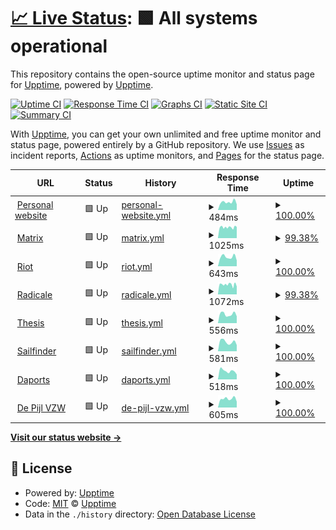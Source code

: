 # [📈 Live Status](https://status.dylanvanassche.be): <!--live status--> **🟩 All systems operational**

This repository contains the open-source uptime monitor and status page for [Upptime](https://upptime.js.org), powered by [Upptime](https://github.com/upptime/upptime).

[![Uptime CI](https://github.com/koj-co/upptime/workflows/Uptime%20CI/badge.svg)](https://github.com/koj-co/upptime/actions?query=workflow%3A%22Uptime+CI%22)
[![Response Time CI](https://github.com/koj-co/upptime/workflows/Response%20Time%20CI/badge.svg)](https://github.com/koj-co/upptime/actions?query=workflow%3A%22Response+Time+CI%22)
[![Graphs CI](https://github.com/koj-co/upptime/workflows/Graphs%20CI/badge.svg)](https://github.com/koj-co/upptime/actions?query=workflow%3A%22Graphs+CI%22)
[![Static Site CI](https://github.com/koj-co/upptime/workflows/Static%20Site%20CI/badge.svg)](https://github.com/koj-co/upptime/actions?query=workflow%3A%22Static+Site+CI%22)
[![Summary CI](https://github.com/koj-co/upptime/workflows/Summary%20CI/badge.svg)](https://github.com/koj-co/upptime/actions?query=workflow%3A%22Summary+CI%22)

With [Upptime](https://upptime.js.org), you can get your own unlimited and free uptime monitor and status page, powered entirely by a GitHub repository. We use [Issues](https://github.com/upptime/upptime/issues) as incident reports, [Actions](https://github.com/DylanVanAssche/status-page/actions) as uptime monitors, and [Pages](https://status.dylanvanassche.be) for the status page.

<!--start: status pages-->
<!-- This summary is generated by Upptime (https://github.com/upptime/upptime) -->
<!-- Do not edit this manually, your changes will be overwritten -->
<!-- prettier-ignore -->
| URL | Status | History | Response Time | Uptime |
| --- | ------ | ------- | ------------- | ------ |
| <img alt="" src="https://favicons.githubusercontent.com/www.dylanvanassche.be" height="13"> [Personal website](https://www.dylanvanassche.be) | 🟩 Up | [personal-website.yml](https://github.com/DylanVanAssche/status-page/commits/HEAD/history/personal-website.yml) | <details><summary><img alt="Response time graph" src="./graphs/personal-website/response-time-week.png" height="20"> 484ms</summary><br><a href="https://status.dylanvanassche.be/history/personal-website"><img alt="Response time 558" src="https://img.shields.io/endpoint?url=https%3A%2F%2Fraw.githubusercontent.com%2FDylanVanAssche%2Fstatus-page%2FHEAD%2Fapi%2Fpersonal-website%2Fresponse-time.json"></a><br><a href="https://status.dylanvanassche.be/history/personal-website"><img alt="24-hour response time 349" src="https://img.shields.io/endpoint?url=https%3A%2F%2Fraw.githubusercontent.com%2FDylanVanAssche%2Fstatus-page%2FHEAD%2Fapi%2Fpersonal-website%2Fresponse-time-day.json"></a><br><a href="https://status.dylanvanassche.be/history/personal-website"><img alt="7-day response time 484" src="https://img.shields.io/endpoint?url=https%3A%2F%2Fraw.githubusercontent.com%2FDylanVanAssche%2Fstatus-page%2FHEAD%2Fapi%2Fpersonal-website%2Fresponse-time-week.json"></a><br><a href="https://status.dylanvanassche.be/history/personal-website"><img alt="30-day response time 527" src="https://img.shields.io/endpoint?url=https%3A%2F%2Fraw.githubusercontent.com%2FDylanVanAssche%2Fstatus-page%2FHEAD%2Fapi%2Fpersonal-website%2Fresponse-time-month.json"></a><br><a href="https://status.dylanvanassche.be/history/personal-website"><img alt="1-year response time 558" src="https://img.shields.io/endpoint?url=https%3A%2F%2Fraw.githubusercontent.com%2FDylanVanAssche%2Fstatus-page%2FHEAD%2Fapi%2Fpersonal-website%2Fresponse-time-year.json"></a></details> | <details><summary><a href="https://status.dylanvanassche.be/history/personal-website">100.00%</a></summary><a href="https://status.dylanvanassche.be/history/personal-website"><img alt="All-time uptime 96.07%" src="https://img.shields.io/endpoint?url=https%3A%2F%2Fraw.githubusercontent.com%2FDylanVanAssche%2Fstatus-page%2FHEAD%2Fapi%2Fpersonal-website%2Fuptime.json"></a><br><a href="https://status.dylanvanassche.be/history/personal-website"><img alt="24-hour uptime 100.00%" src="https://img.shields.io/endpoint?url=https%3A%2F%2Fraw.githubusercontent.com%2FDylanVanAssche%2Fstatus-page%2FHEAD%2Fapi%2Fpersonal-website%2Fuptime-day.json"></a><br><a href="https://status.dylanvanassche.be/history/personal-website"><img alt="7-day uptime 100.00%" src="https://img.shields.io/endpoint?url=https%3A%2F%2Fraw.githubusercontent.com%2FDylanVanAssche%2Fstatus-page%2FHEAD%2Fapi%2Fpersonal-website%2Fuptime-week.json"></a><br><a href="https://status.dylanvanassche.be/history/personal-website"><img alt="30-day uptime 100.00%" src="https://img.shields.io/endpoint?url=https%3A%2F%2Fraw.githubusercontent.com%2FDylanVanAssche%2Fstatus-page%2FHEAD%2Fapi%2Fpersonal-website%2Fuptime-month.json"></a><br><a href="https://status.dylanvanassche.be/history/personal-website"><img alt="1-year uptime 96.07%" src="https://img.shields.io/endpoint?url=https%3A%2F%2Fraw.githubusercontent.com%2FDylanVanAssche%2Fstatus-page%2FHEAD%2Fapi%2Fpersonal-website%2Fuptime-year.json"></a></details>
| <img alt="" src="https://favicons.githubusercontent.com/chat.dylanvanassche.be" height="13"> [Matrix](https://chat.dylanvanassche.be) | 🟩 Up | [matrix.yml](https://github.com/DylanVanAssche/status-page/commits/HEAD/history/matrix.yml) | <details><summary><img alt="Response time graph" src="./graphs/matrix/response-time-week.png" height="20"> 1025ms</summary><br><a href="https://status.dylanvanassche.be/history/matrix"><img alt="Response time 1111" src="https://img.shields.io/endpoint?url=https%3A%2F%2Fraw.githubusercontent.com%2FDylanVanAssche%2Fstatus-page%2FHEAD%2Fapi%2Fmatrix%2Fresponse-time.json"></a><br><a href="https://status.dylanvanassche.be/history/matrix"><img alt="24-hour response time 1015" src="https://img.shields.io/endpoint?url=https%3A%2F%2Fraw.githubusercontent.com%2FDylanVanAssche%2Fstatus-page%2FHEAD%2Fapi%2Fmatrix%2Fresponse-time-day.json"></a><br><a href="https://status.dylanvanassche.be/history/matrix"><img alt="7-day response time 1025" src="https://img.shields.io/endpoint?url=https%3A%2F%2Fraw.githubusercontent.com%2FDylanVanAssche%2Fstatus-page%2FHEAD%2Fapi%2Fmatrix%2Fresponse-time-week.json"></a><br><a href="https://status.dylanvanassche.be/history/matrix"><img alt="30-day response time 1115" src="https://img.shields.io/endpoint?url=https%3A%2F%2Fraw.githubusercontent.com%2FDylanVanAssche%2Fstatus-page%2FHEAD%2Fapi%2Fmatrix%2Fresponse-time-month.json"></a><br><a href="https://status.dylanvanassche.be/history/matrix"><img alt="1-year response time 1111" src="https://img.shields.io/endpoint?url=https%3A%2F%2Fraw.githubusercontent.com%2FDylanVanAssche%2Fstatus-page%2FHEAD%2Fapi%2Fmatrix%2Fresponse-time-year.json"></a></details> | <details><summary><a href="https://status.dylanvanassche.be/history/matrix">99.38%</a></summary><a href="https://status.dylanvanassche.be/history/matrix"><img alt="All-time uptime 96.92%" src="https://img.shields.io/endpoint?url=https%3A%2F%2Fraw.githubusercontent.com%2FDylanVanAssche%2Fstatus-page%2FHEAD%2Fapi%2Fmatrix%2Fuptime.json"></a><br><a href="https://status.dylanvanassche.be/history/matrix"><img alt="24-hour uptime 100.00%" src="https://img.shields.io/endpoint?url=https%3A%2F%2Fraw.githubusercontent.com%2FDylanVanAssche%2Fstatus-page%2FHEAD%2Fapi%2Fmatrix%2Fuptime-day.json"></a><br><a href="https://status.dylanvanassche.be/history/matrix"><img alt="7-day uptime 99.38%" src="https://img.shields.io/endpoint?url=https%3A%2F%2Fraw.githubusercontent.com%2FDylanVanAssche%2Fstatus-page%2FHEAD%2Fapi%2Fmatrix%2Fuptime-week.json"></a><br><a href="https://status.dylanvanassche.be/history/matrix"><img alt="30-day uptime 85.16%" src="https://img.shields.io/endpoint?url=https%3A%2F%2Fraw.githubusercontent.com%2FDylanVanAssche%2Fstatus-page%2FHEAD%2Fapi%2Fmatrix%2Fuptime-month.json"></a><br><a href="https://status.dylanvanassche.be/history/matrix"><img alt="1-year uptime 96.92%" src="https://img.shields.io/endpoint?url=https%3A%2F%2Fraw.githubusercontent.com%2FDylanVanAssche%2Fstatus-page%2FHEAD%2Fapi%2Fmatrix%2Fuptime-year.json"></a></details>
| <img alt="" src="https://favicons.githubusercontent.com/riot.dylanvanassche.be" height="13"> [Riot](https://riot.dylanvanassche.be) | 🟩 Up | [riot.yml](https://github.com/DylanVanAssche/status-page/commits/HEAD/history/riot.yml) | <details><summary><img alt="Response time graph" src="./graphs/riot/response-time-week.png" height="20"> 643ms</summary><br><a href="https://status.dylanvanassche.be/history/riot"><img alt="Response time 751" src="https://img.shields.io/endpoint?url=https%3A%2F%2Fraw.githubusercontent.com%2FDylanVanAssche%2Fstatus-page%2FHEAD%2Fapi%2Friot%2Fresponse-time.json"></a><br><a href="https://status.dylanvanassche.be/history/riot"><img alt="24-hour response time 402" src="https://img.shields.io/endpoint?url=https%3A%2F%2Fraw.githubusercontent.com%2FDylanVanAssche%2Fstatus-page%2FHEAD%2Fapi%2Friot%2Fresponse-time-day.json"></a><br><a href="https://status.dylanvanassche.be/history/riot"><img alt="7-day response time 643" src="https://img.shields.io/endpoint?url=https%3A%2F%2Fraw.githubusercontent.com%2FDylanVanAssche%2Fstatus-page%2FHEAD%2Fapi%2Friot%2Fresponse-time-week.json"></a><br><a href="https://status.dylanvanassche.be/history/riot"><img alt="30-day response time 664" src="https://img.shields.io/endpoint?url=https%3A%2F%2Fraw.githubusercontent.com%2FDylanVanAssche%2Fstatus-page%2FHEAD%2Fapi%2Friot%2Fresponse-time-month.json"></a><br><a href="https://status.dylanvanassche.be/history/riot"><img alt="1-year response time 751" src="https://img.shields.io/endpoint?url=https%3A%2F%2Fraw.githubusercontent.com%2FDylanVanAssche%2Fstatus-page%2FHEAD%2Fapi%2Friot%2Fresponse-time-year.json"></a></details> | <details><summary><a href="https://status.dylanvanassche.be/history/riot">100.00%</a></summary><a href="https://status.dylanvanassche.be/history/riot"><img alt="All-time uptime 99.90%" src="https://img.shields.io/endpoint?url=https%3A%2F%2Fraw.githubusercontent.com%2FDylanVanAssche%2Fstatus-page%2FHEAD%2Fapi%2Friot%2Fuptime.json"></a><br><a href="https://status.dylanvanassche.be/history/riot"><img alt="24-hour uptime 100.00%" src="https://img.shields.io/endpoint?url=https%3A%2F%2Fraw.githubusercontent.com%2FDylanVanAssche%2Fstatus-page%2FHEAD%2Fapi%2Friot%2Fuptime-day.json"></a><br><a href="https://status.dylanvanassche.be/history/riot"><img alt="7-day uptime 100.00%" src="https://img.shields.io/endpoint?url=https%3A%2F%2Fraw.githubusercontent.com%2FDylanVanAssche%2Fstatus-page%2FHEAD%2Fapi%2Friot%2Fuptime-week.json"></a><br><a href="https://status.dylanvanassche.be/history/riot"><img alt="30-day uptime 100.00%" src="https://img.shields.io/endpoint?url=https%3A%2F%2Fraw.githubusercontent.com%2FDylanVanAssche%2Fstatus-page%2FHEAD%2Fapi%2Friot%2Fuptime-month.json"></a><br><a href="https://status.dylanvanassche.be/history/riot"><img alt="1-year uptime 99.90%" src="https://img.shields.io/endpoint?url=https%3A%2F%2Fraw.githubusercontent.com%2FDylanVanAssche%2Fstatus-page%2FHEAD%2Fapi%2Friot%2Fuptime-year.json"></a></details>
| <img alt="" src="https://favicons.githubusercontent.com/caldav.dylanvanassche.be" height="13"> [Radicale](https://caldav.dylanvanassche.be) | 🟩 Up | [radicale.yml](https://github.com/DylanVanAssche/status-page/commits/HEAD/history/radicale.yml) | <details><summary><img alt="Response time graph" src="./graphs/radicale/response-time-week.png" height="20"> 1072ms</summary><br><a href="https://status.dylanvanassche.be/history/radicale"><img alt="Response time 1279" src="https://img.shields.io/endpoint?url=https%3A%2F%2Fraw.githubusercontent.com%2FDylanVanAssche%2Fstatus-page%2FHEAD%2Fapi%2Fradicale%2Fresponse-time.json"></a><br><a href="https://status.dylanvanassche.be/history/radicale"><img alt="24-hour response time 945" src="https://img.shields.io/endpoint?url=https%3A%2F%2Fraw.githubusercontent.com%2FDylanVanAssche%2Fstatus-page%2FHEAD%2Fapi%2Fradicale%2Fresponse-time-day.json"></a><br><a href="https://status.dylanvanassche.be/history/radicale"><img alt="7-day response time 1072" src="https://img.shields.io/endpoint?url=https%3A%2F%2Fraw.githubusercontent.com%2FDylanVanAssche%2Fstatus-page%2FHEAD%2Fapi%2Fradicale%2Fresponse-time-week.json"></a><br><a href="https://status.dylanvanassche.be/history/radicale"><img alt="30-day response time 1134" src="https://img.shields.io/endpoint?url=https%3A%2F%2Fraw.githubusercontent.com%2FDylanVanAssche%2Fstatus-page%2FHEAD%2Fapi%2Fradicale%2Fresponse-time-month.json"></a><br><a href="https://status.dylanvanassche.be/history/radicale"><img alt="1-year response time 1279" src="https://img.shields.io/endpoint?url=https%3A%2F%2Fraw.githubusercontent.com%2FDylanVanAssche%2Fstatus-page%2FHEAD%2Fapi%2Fradicale%2Fresponse-time-year.json"></a></details> | <details><summary><a href="https://status.dylanvanassche.be/history/radicale">99.38%</a></summary><a href="https://status.dylanvanassche.be/history/radicale"><img alt="All-time uptime 96.83%" src="https://img.shields.io/endpoint?url=https%3A%2F%2Fraw.githubusercontent.com%2FDylanVanAssche%2Fstatus-page%2FHEAD%2Fapi%2Fradicale%2Fuptime.json"></a><br><a href="https://status.dylanvanassche.be/history/radicale"><img alt="24-hour uptime 100.00%" src="https://img.shields.io/endpoint?url=https%3A%2F%2Fraw.githubusercontent.com%2FDylanVanAssche%2Fstatus-page%2FHEAD%2Fapi%2Fradicale%2Fuptime-day.json"></a><br><a href="https://status.dylanvanassche.be/history/radicale"><img alt="7-day uptime 99.38%" src="https://img.shields.io/endpoint?url=https%3A%2F%2Fraw.githubusercontent.com%2FDylanVanAssche%2Fstatus-page%2FHEAD%2Fapi%2Fradicale%2Fuptime-week.json"></a><br><a href="https://status.dylanvanassche.be/history/radicale"><img alt="30-day uptime 85.13%" src="https://img.shields.io/endpoint?url=https%3A%2F%2Fraw.githubusercontent.com%2FDylanVanAssche%2Fstatus-page%2FHEAD%2Fapi%2Fradicale%2Fuptime-month.json"></a><br><a href="https://status.dylanvanassche.be/history/radicale"><img alt="1-year uptime 96.83%" src="https://img.shields.io/endpoint?url=https%3A%2F%2Fraw.githubusercontent.com%2FDylanVanAssche%2Fstatus-page%2FHEAD%2Fapi%2Fradicale%2Fuptime-year.json"></a></details>
| <img alt="" src="https://favicons.githubusercontent.com/thesis.dylanvanassche.be" height="13"> [Thesis](https://thesis.dylanvanassche.be) | 🟩 Up | [thesis.yml](https://github.com/DylanVanAssche/status-page/commits/HEAD/history/thesis.yml) | <details><summary><img alt="Response time graph" src="./graphs/thesis/response-time-week.png" height="20"> 556ms</summary><br><a href="https://status.dylanvanassche.be/history/thesis"><img alt="Response time 611" src="https://img.shields.io/endpoint?url=https%3A%2F%2Fraw.githubusercontent.com%2FDylanVanAssche%2Fstatus-page%2FHEAD%2Fapi%2Fthesis%2Fresponse-time.json"></a><br><a href="https://status.dylanvanassche.be/history/thesis"><img alt="24-hour response time 426" src="https://img.shields.io/endpoint?url=https%3A%2F%2Fraw.githubusercontent.com%2FDylanVanAssche%2Fstatus-page%2FHEAD%2Fapi%2Fthesis%2Fresponse-time-day.json"></a><br><a href="https://status.dylanvanassche.be/history/thesis"><img alt="7-day response time 556" src="https://img.shields.io/endpoint?url=https%3A%2F%2Fraw.githubusercontent.com%2FDylanVanAssche%2Fstatus-page%2FHEAD%2Fapi%2Fthesis%2Fresponse-time-week.json"></a><br><a href="https://status.dylanvanassche.be/history/thesis"><img alt="30-day response time 591" src="https://img.shields.io/endpoint?url=https%3A%2F%2Fraw.githubusercontent.com%2FDylanVanAssche%2Fstatus-page%2FHEAD%2Fapi%2Fthesis%2Fresponse-time-month.json"></a><br><a href="https://status.dylanvanassche.be/history/thesis"><img alt="1-year response time 611" src="https://img.shields.io/endpoint?url=https%3A%2F%2Fraw.githubusercontent.com%2FDylanVanAssche%2Fstatus-page%2FHEAD%2Fapi%2Fthesis%2Fresponse-time-year.json"></a></details> | <details><summary><a href="https://status.dylanvanassche.be/history/thesis">100.00%</a></summary><a href="https://status.dylanvanassche.be/history/thesis"><img alt="All-time uptime 99.86%" src="https://img.shields.io/endpoint?url=https%3A%2F%2Fraw.githubusercontent.com%2FDylanVanAssche%2Fstatus-page%2FHEAD%2Fapi%2Fthesis%2Fuptime.json"></a><br><a href="https://status.dylanvanassche.be/history/thesis"><img alt="24-hour uptime 100.00%" src="https://img.shields.io/endpoint?url=https%3A%2F%2Fraw.githubusercontent.com%2FDylanVanAssche%2Fstatus-page%2FHEAD%2Fapi%2Fthesis%2Fuptime-day.json"></a><br><a href="https://status.dylanvanassche.be/history/thesis"><img alt="7-day uptime 100.00%" src="https://img.shields.io/endpoint?url=https%3A%2F%2Fraw.githubusercontent.com%2FDylanVanAssche%2Fstatus-page%2FHEAD%2Fapi%2Fthesis%2Fuptime-week.json"></a><br><a href="https://status.dylanvanassche.be/history/thesis"><img alt="30-day uptime 100.00%" src="https://img.shields.io/endpoint?url=https%3A%2F%2Fraw.githubusercontent.com%2FDylanVanAssche%2Fstatus-page%2FHEAD%2Fapi%2Fthesis%2Fuptime-month.json"></a><br><a href="https://status.dylanvanassche.be/history/thesis"><img alt="1-year uptime 99.86%" src="https://img.shields.io/endpoint?url=https%3A%2F%2Fraw.githubusercontent.com%2FDylanVanAssche%2Fstatus-page%2FHEAD%2Fapi%2Fthesis%2Fuptime-year.json"></a></details>
| <img alt="" src="https://favicons.githubusercontent.com/sailfinder.dylanvanassche.be" height="13"> [Sailfinder](https://sailfinder.dylanvanassche.be) | 🟩 Up | [sailfinder.yml](https://github.com/DylanVanAssche/status-page/commits/HEAD/history/sailfinder.yml) | <details><summary><img alt="Response time graph" src="./graphs/sailfinder/response-time-week.png" height="20"> 581ms</summary><br><a href="https://status.dylanvanassche.be/history/sailfinder"><img alt="Response time 591" src="https://img.shields.io/endpoint?url=https%3A%2F%2Fraw.githubusercontent.com%2FDylanVanAssche%2Fstatus-page%2FHEAD%2Fapi%2Fsailfinder%2Fresponse-time.json"></a><br><a href="https://status.dylanvanassche.be/history/sailfinder"><img alt="24-hour response time 385" src="https://img.shields.io/endpoint?url=https%3A%2F%2Fraw.githubusercontent.com%2FDylanVanAssche%2Fstatus-page%2FHEAD%2Fapi%2Fsailfinder%2Fresponse-time-day.json"></a><br><a href="https://status.dylanvanassche.be/history/sailfinder"><img alt="7-day response time 581" src="https://img.shields.io/endpoint?url=https%3A%2F%2Fraw.githubusercontent.com%2FDylanVanAssche%2Fstatus-page%2FHEAD%2Fapi%2Fsailfinder%2Fresponse-time-week.json"></a><br><a href="https://status.dylanvanassche.be/history/sailfinder"><img alt="30-day response time 604" src="https://img.shields.io/endpoint?url=https%3A%2F%2Fraw.githubusercontent.com%2FDylanVanAssche%2Fstatus-page%2FHEAD%2Fapi%2Fsailfinder%2Fresponse-time-month.json"></a><br><a href="https://status.dylanvanassche.be/history/sailfinder"><img alt="1-year response time 591" src="https://img.shields.io/endpoint?url=https%3A%2F%2Fraw.githubusercontent.com%2FDylanVanAssche%2Fstatus-page%2FHEAD%2Fapi%2Fsailfinder%2Fresponse-time-year.json"></a></details> | <details><summary><a href="https://status.dylanvanassche.be/history/sailfinder">100.00%</a></summary><a href="https://status.dylanvanassche.be/history/sailfinder"><img alt="All-time uptime 99.87%" src="https://img.shields.io/endpoint?url=https%3A%2F%2Fraw.githubusercontent.com%2FDylanVanAssche%2Fstatus-page%2FHEAD%2Fapi%2Fsailfinder%2Fuptime.json"></a><br><a href="https://status.dylanvanassche.be/history/sailfinder"><img alt="24-hour uptime 100.00%" src="https://img.shields.io/endpoint?url=https%3A%2F%2Fraw.githubusercontent.com%2FDylanVanAssche%2Fstatus-page%2FHEAD%2Fapi%2Fsailfinder%2Fuptime-day.json"></a><br><a href="https://status.dylanvanassche.be/history/sailfinder"><img alt="7-day uptime 100.00%" src="https://img.shields.io/endpoint?url=https%3A%2F%2Fraw.githubusercontent.com%2FDylanVanAssche%2Fstatus-page%2FHEAD%2Fapi%2Fsailfinder%2Fuptime-week.json"></a><br><a href="https://status.dylanvanassche.be/history/sailfinder"><img alt="30-day uptime 100.00%" src="https://img.shields.io/endpoint?url=https%3A%2F%2Fraw.githubusercontent.com%2FDylanVanAssche%2Fstatus-page%2FHEAD%2Fapi%2Fsailfinder%2Fuptime-month.json"></a><br><a href="https://status.dylanvanassche.be/history/sailfinder"><img alt="1-year uptime 99.87%" src="https://img.shields.io/endpoint?url=https%3A%2F%2Fraw.githubusercontent.com%2FDylanVanAssche%2Fstatus-page%2FHEAD%2Fapi%2Fsailfinder%2Fuptime-year.json"></a></details>
| <img alt="" src="https://favicons.githubusercontent.com/repo.dylanvanassche.be" height="13"> [Daports](https://repo.dylanvanassche.be) | 🟩 Up | [daports.yml](https://github.com/DylanVanAssche/status-page/commits/HEAD/history/daports.yml) | <details><summary><img alt="Response time graph" src="./graphs/daports/response-time-week.png" height="20"> 518ms</summary><br><a href="https://status.dylanvanassche.be/history/daports"><img alt="Response time 745" src="https://img.shields.io/endpoint?url=https%3A%2F%2Fraw.githubusercontent.com%2FDylanVanAssche%2Fstatus-page%2FHEAD%2Fapi%2Fdaports%2Fresponse-time.json"></a><br><a href="https://status.dylanvanassche.be/history/daports"><img alt="24-hour response time 301" src="https://img.shields.io/endpoint?url=https%3A%2F%2Fraw.githubusercontent.com%2FDylanVanAssche%2Fstatus-page%2FHEAD%2Fapi%2Fdaports%2Fresponse-time-day.json"></a><br><a href="https://status.dylanvanassche.be/history/daports"><img alt="7-day response time 518" src="https://img.shields.io/endpoint?url=https%3A%2F%2Fraw.githubusercontent.com%2FDylanVanAssche%2Fstatus-page%2FHEAD%2Fapi%2Fdaports%2Fresponse-time-week.json"></a><br><a href="https://status.dylanvanassche.be/history/daports"><img alt="30-day response time 598" src="https://img.shields.io/endpoint?url=https%3A%2F%2Fraw.githubusercontent.com%2FDylanVanAssche%2Fstatus-page%2FHEAD%2Fapi%2Fdaports%2Fresponse-time-month.json"></a><br><a href="https://status.dylanvanassche.be/history/daports"><img alt="1-year response time 745" src="https://img.shields.io/endpoint?url=https%3A%2F%2Fraw.githubusercontent.com%2FDylanVanAssche%2Fstatus-page%2FHEAD%2Fapi%2Fdaports%2Fresponse-time-year.json"></a></details> | <details><summary><a href="https://status.dylanvanassche.be/history/daports">100.00%</a></summary><a href="https://status.dylanvanassche.be/history/daports"><img alt="All-time uptime 99.88%" src="https://img.shields.io/endpoint?url=https%3A%2F%2Fraw.githubusercontent.com%2FDylanVanAssche%2Fstatus-page%2FHEAD%2Fapi%2Fdaports%2Fuptime.json"></a><br><a href="https://status.dylanvanassche.be/history/daports"><img alt="24-hour uptime 100.00%" src="https://img.shields.io/endpoint?url=https%3A%2F%2Fraw.githubusercontent.com%2FDylanVanAssche%2Fstatus-page%2FHEAD%2Fapi%2Fdaports%2Fuptime-day.json"></a><br><a href="https://status.dylanvanassche.be/history/daports"><img alt="7-day uptime 100.00%" src="https://img.shields.io/endpoint?url=https%3A%2F%2Fraw.githubusercontent.com%2FDylanVanAssche%2Fstatus-page%2FHEAD%2Fapi%2Fdaports%2Fuptime-week.json"></a><br><a href="https://status.dylanvanassche.be/history/daports"><img alt="30-day uptime 100.00%" src="https://img.shields.io/endpoint?url=https%3A%2F%2Fraw.githubusercontent.com%2FDylanVanAssche%2Fstatus-page%2FHEAD%2Fapi%2Fdaports%2Fuptime-month.json"></a><br><a href="https://status.dylanvanassche.be/history/daports"><img alt="1-year uptime 99.88%" src="https://img.shields.io/endpoint?url=https%3A%2F%2Fraw.githubusercontent.com%2FDylanVanAssche%2Fstatus-page%2FHEAD%2Fapi%2Fdaports%2Fuptime-year.json"></a></details>
| <img alt="" src="https://favicons.githubusercontent.com/www.de-pijl.be" height="13"> [De Pijl VZW](https://www.de-pijl.be) | 🟩 Up | [de-pijl-vzw.yml](https://github.com/DylanVanAssche/status-page/commits/HEAD/history/de-pijl-vzw.yml) | <details><summary><img alt="Response time graph" src="./graphs/de-pijl-vzw/response-time-week.png" height="20"> 605ms</summary><br><a href="https://status.dylanvanassche.be/history/de-pijl-vzw"><img alt="Response time 671" src="https://img.shields.io/endpoint?url=https%3A%2F%2Fraw.githubusercontent.com%2FDylanVanAssche%2Fstatus-page%2FHEAD%2Fapi%2Fde-pijl-vzw%2Fresponse-time.json"></a><br><a href="https://status.dylanvanassche.be/history/de-pijl-vzw"><img alt="24-hour response time 406" src="https://img.shields.io/endpoint?url=https%3A%2F%2Fraw.githubusercontent.com%2FDylanVanAssche%2Fstatus-page%2FHEAD%2Fapi%2Fde-pijl-vzw%2Fresponse-time-day.json"></a><br><a href="https://status.dylanvanassche.be/history/de-pijl-vzw"><img alt="7-day response time 605" src="https://img.shields.io/endpoint?url=https%3A%2F%2Fraw.githubusercontent.com%2FDylanVanAssche%2Fstatus-page%2FHEAD%2Fapi%2Fde-pijl-vzw%2Fresponse-time-week.json"></a><br><a href="https://status.dylanvanassche.be/history/de-pijl-vzw"><img alt="30-day response time 619" src="https://img.shields.io/endpoint?url=https%3A%2F%2Fraw.githubusercontent.com%2FDylanVanAssche%2Fstatus-page%2FHEAD%2Fapi%2Fde-pijl-vzw%2Fresponse-time-month.json"></a><br><a href="https://status.dylanvanassche.be/history/de-pijl-vzw"><img alt="1-year response time 671" src="https://img.shields.io/endpoint?url=https%3A%2F%2Fraw.githubusercontent.com%2FDylanVanAssche%2Fstatus-page%2FHEAD%2Fapi%2Fde-pijl-vzw%2Fresponse-time-year.json"></a></details> | <details><summary><a href="https://status.dylanvanassche.be/history/de-pijl-vzw">100.00%</a></summary><a href="https://status.dylanvanassche.be/history/de-pijl-vzw"><img alt="All-time uptime 99.85%" src="https://img.shields.io/endpoint?url=https%3A%2F%2Fraw.githubusercontent.com%2FDylanVanAssche%2Fstatus-page%2FHEAD%2Fapi%2Fde-pijl-vzw%2Fuptime.json"></a><br><a href="https://status.dylanvanassche.be/history/de-pijl-vzw"><img alt="24-hour uptime 100.00%" src="https://img.shields.io/endpoint?url=https%3A%2F%2Fraw.githubusercontent.com%2FDylanVanAssche%2Fstatus-page%2FHEAD%2Fapi%2Fde-pijl-vzw%2Fuptime-day.json"></a><br><a href="https://status.dylanvanassche.be/history/de-pijl-vzw"><img alt="7-day uptime 100.00%" src="https://img.shields.io/endpoint?url=https%3A%2F%2Fraw.githubusercontent.com%2FDylanVanAssche%2Fstatus-page%2FHEAD%2Fapi%2Fde-pijl-vzw%2Fuptime-week.json"></a><br><a href="https://status.dylanvanassche.be/history/de-pijl-vzw"><img alt="30-day uptime 100.00%" src="https://img.shields.io/endpoint?url=https%3A%2F%2Fraw.githubusercontent.com%2FDylanVanAssche%2Fstatus-page%2FHEAD%2Fapi%2Fde-pijl-vzw%2Fuptime-month.json"></a><br><a href="https://status.dylanvanassche.be/history/de-pijl-vzw"><img alt="1-year uptime 99.85%" src="https://img.shields.io/endpoint?url=https%3A%2F%2Fraw.githubusercontent.com%2FDylanVanAssche%2Fstatus-page%2FHEAD%2Fapi%2Fde-pijl-vzw%2Fuptime-year.json"></a></details>

<!--end: status pages-->

[**Visit our status website →**](https://status.dylanvanassche.be)

## 📄 License

- Powered by: [Upptime](https://github.com/upptime/upptime)
- Code: [MIT](./LICENSE) © [Upptime](https://upptime.js.org)
- Data in the `./history` directory: [Open Database License](https://opendatacommons.org/licenses/odbl/1-0/)
